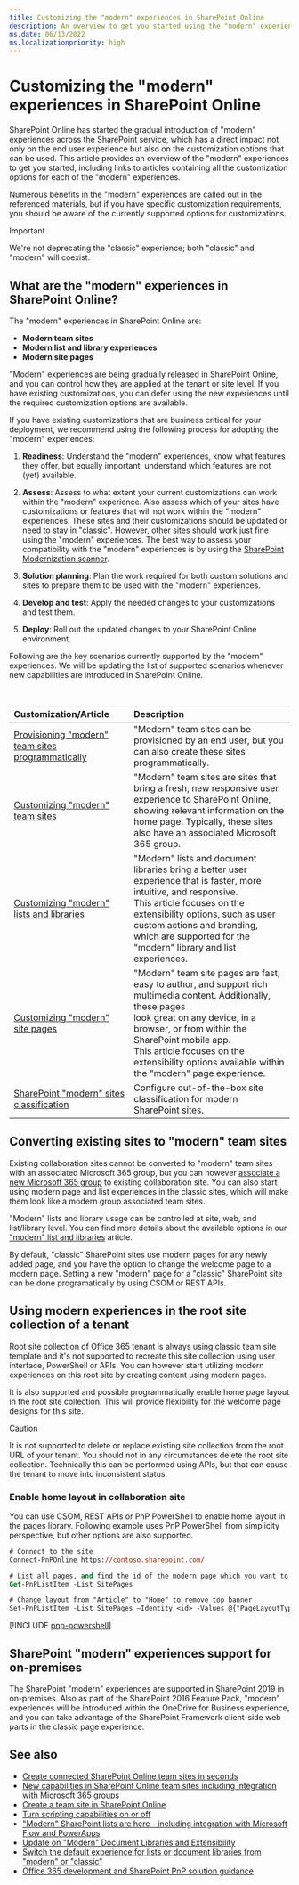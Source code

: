 ```yaml
---
title: Customizing the "modern" experiences in SharePoint Online
description: An overview to get you started using the "modern" experiences in SharePoint Online.
ms.date: 06/13/2022
ms.localizationpriority: high
---
```


# Customizing the "modern" experiences in SharePoint Online

SharePoint Online has started the gradual introduction of "modern" experiences across the SharePoint service, which has a direct impact not only on the end user experience but also on the customization options that can be used. This article provides an overview of the "modern" experiences to get you started, including links to articles containing all the customization options for each of the "modern" experiences.

Numerous benefits in the "modern" experiences are called out in the referenced materials, but if you have specific customization requirements, you should be aware of the currently supported options for customizations.

> [!IMPORTANT]
> We're not deprecating the "classic" experience; both "classic" and "modern" will coexist.

## What are the "modern" experiences in SharePoint Online?

The "modern" experiences in SharePoint Online are:
- **Modern team sites**
- **Modern list and library experiences**
- **Modern site pages**

"Modern" experiences are being gradually released in SharePoint Online, and you can control how they are applied at the tenant or site level. If you have existing customizations, you can defer using the new experiences until the required customization options are available.

If you have existing customizations that are business critical for your deployment, we recommend using the following process for adopting the "modern" experiences:

1. **Readiness**: Understand the "modern" experiences, know what features they offer, but equally important, understand which features are not (yet) available.

2. **Assess**: Assess to what extent your current customizations can work within the "modern" experience. Also assess which of your sites have customizations or features that will not work within the "modern" experiences. These sites and their customizations should be updated or need to stay in "classic". However, other sites should work just fine using the "modern" experiences. The best way to assess your compatibility with the "modern" experiences is by using the [SharePoint Modernization scanner](https://aka.ms/sppnp-modernuiscanner).

3. **Solution planning**: Plan the work required for both custom solutions and sites to prepare them to be used with the "modern" experiences.

4. **Develop and test**: Apply the needed changes to your customizations and test them.

5. **Deploy**: Roll out the updated changes to your SharePoint Online environment.

Following are the key scenarios currently supported by the "modern" experiences. We will be updating the list of supported scenarios whenever new capabilities are introduced in SharePoint Online.

<br/>

|Customization/Article|Description|
|:-----|:-----|
|[Provisioning "modern" team sites programmatically](modern-experience-customizations-provisioning-sites.md)| "Modern" team sites can be provisioned by an end user, but you can also create these sites programmatically. |
|[Customizing "modern" team sites](modern-experience-customizations-customize-sites.md) | "Modern" team sites are sites that bring a fresh, new responsive user experience to SharePoint Online,<br/>showing relevant information on the home page. Typically, these sites also have an associated Microsoft 365 group. |
|[Customizing "modern" lists and libraries](modern-experience-customizations-customize-lists-and-libraries.md) | "Modern" lists and document libraries bring a better user experience that is faster, more intuitive, and responsive.<br/>This article focuses on the extensibility options, such as user custom actions and branding, which are supported for the "modern" library and list experiences. |
|[Customizing "modern" site pages](modern-experience-customizations-customize-pages.md) | "Modern" team site pages are fast, easy to author, and support rich multimedia content. Additionally, these pages<br/>look great on any device, in a browser, or from within the SharePoint mobile app.<br/>This article focuses on the extensibility options available within the "modern" page experience. |
|[SharePoint "modern" sites classification](modern-experience-site-classification.md)|Configure out-of-the-box site classification for modern SharePoint sites. |

<a name="convertingexisting"> </a>

## Converting existing sites to "modern" team sites

Existing collaboration sites cannot be converted to "modern" team sites with an associated Microsoft 365 group, but you can however [associate a new Microsoft 365 group](/sharepoint/dev/transform/modernize-connect-to-office365-group) to existing collaboration site. You can also start using modern page and list experiences in the classic sites, which will make them look like a modern group associated team sites.

"Modern" lists and library usage can be controlled at site, web, and list/library level. You can find more details about the available options in our ["modern" list and libraries](modern-experience-customizations-customize-lists-and-libraries.md) article.

By default, "classic" SharePoint sites use modern pages for any newly added page, and you have the option to change the welcome page to a modern page. Setting a new "modern" page for a "classic" SharePoint site can be done programatically by using CSOM or REST APIs.

## Using modern experiences in the root site collection of a tenant

Root site collection of Office 365 tenant is always using classic team site template and it's not supported to recreate this site collection using user interface, PowerShell or APIs. You can however start utilizing modern experiences on this root site by creating content using modern pages.

It is also supported and possible programmatically enable home page layout in the root site collection. This will provide flexibility for the welcome page designs for this site.

> [!CAUTION]
> It is not supported to delete or replace existing site collection from the root URL of your tenant. You should not in any circumstances delete the root site collection. Technically this can be performed using APIs, but that can cause the tenant to move into inconsistent status.

### Enable home layout in collaboration site

You can use CSOM, REST APIs or PnP PowerShell to enable home layout in the pages library. Following example uses PnP PowerShell from simplicity perspective, but other options are also supported.

```ps
# Connect to the site
Connect-PnPOnline https://contoso.sharepoint.com/

# List all pages, and find the id of the modern page which you want to change
Get-PnPListItem -List SitePages

# Change layout from "Article" to "Home" to remove top banner
Set-PnPListItem -List SitePages –Identity <id> -Values @{"PageLayoutType"="Home"}
```

[!INCLUDE [pnp-powershell](../../includes/snippets/open-source/pnp-powershell.md)]

<a name="onpremisessupport"> </a>

## SharePoint "modern" experiences support for on-premises

The SharePoint "modern" experiences are supported in SharePoint 2019 in on-premises. Also as part of the SharePoint 2016 Feature Pack, "modern" experiences will be introduced within the OneDrive for Business experience, and you can take advantage of the SharePoint Framework client-side web parts in the classic page experience.


## See also

-  [Create connected SharePoint Online team sites in seconds](https://blogs.office.com/2016/11/08/create-connected-sharepoint-online-team-sites-in-seconds/)
-  [New capabilities in SharePoint Online team sites including integration with Microsoft 365 groups](https://www.microsoft.com/microsoft-365/blog/2016/08/31/new-capabilities-in-sharepoint-online-team-sites-including-integration-with-office-365-groups)
- [Create a team site in SharePoint Online](https://support.office.com/article/Create-a-team-site-in-SharePoint-Online-ef10c1e7-15f3-42a3-98aa-b5972711777d)
-  [Turn scripting capabilities on or off](https://support.office.com/article/Allow-or-prevent-custom-script-1f2c515f-5d7e-448a-9fd7-835da935584f)
-  ["Modern" SharePoint lists are here - including integration with Microsoft Flow and PowerApps](https://blogs.office.com/2016/07/25/modern-sharepoint-lists-are-here-including-integration-with-microsoft-flow-and-powerapps/)
-  [Update on "Modern" Document Libraries and Extensibility](https://developer.microsoft.com/office/blogs/update-on-modern-document-libraries-and-extensiblity)
-  [Switch the default experience for lists or document libraries from "modern" or "classic"](https://support.office.com/article/Switch-the-default-experience-for-lists-or-document-libraries-from-new-or-classic-66dac24b-4177-4775-bf50-3d267318caa9)
- [Office 365 development and SharePoint PnP solution guidance](office-365-development-patterns-and-practices-solution-guidance.md)
